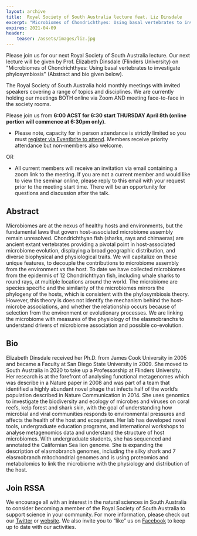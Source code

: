 ```yaml
---
layout: archive
title:  Royal Society of South Australia lecture feat. Liz Dinsdale
excerpt: "Microbiomes of Chondrichthyes: Using basal vertebrates to investigate phylosymbiosis"
expires: 2021-04-09
header:
    teaser: /assets/images/liz.jpg
---
```


Please join us for our next Royal Society of South Australia lecture. Our next lecture will be given by Prof. 
Elizabeth Dinsdale (Flinders University) on "Microbiomes of Chondrichthyes: Using basal vertebrates to investigate 
phylosymbiosis" (Abstract and bio given below).

The Royal Society of South Australia hold monthly meetings with invited speakers covering a range of topics and 
disciplines. We are currently holding our meetings BOTH online via Zoom AND meeting face-to-face in the society rooms.

Please join us from __6:00 ACST for 6:30 start THURSDAY April 8th (online portion will commence at 6:30pm only)__. 

 - Please note, capacity for in person attendance is strictly limited so you must 
[register via Eventbrite to attend](https://www.eventbrite.com.au/e/148133016841 ). Members receive priority attendance 
but non-members also welcome.
   
OR

 - All current members will receive an invitation via email containing a zoom link to the meeting. If you are not a 
current member and would like to view the seminar online, please reply to this email with your request prior to the 
meeting start time. There will be an opportunity for questions and discussion after the talk.

## Abstract 

Microbiomes are at the nexus of healthy hosts and environments, but the fundamental laws that govern 
host-associated microbiome assembly remain unresolved. Chondrichthyan fish (sharks, rays and chimaeras) are ancient 
extant vertebrates providing a pivotal point in host-associated microbiome evolution, displaying a broad geographic 
distribution, and diverse biophysical and physiological traits. We will capitalize on these unique features, to decouple 
the contributions to microbiome assembly from the environment vs the host. To date we have collected microbiomes from 
the epidermis of 12 Chondrichthyan fish, including whale sharks to round rays, at multiple locations around the world. 
The microbiome are species specific and the similarity of the microbiomes mirrors the phylogeny of the hosts, which is 
consistent with the phylosymbiosis theory. However, this theory is does not identify the mechanism behind the host-
microbe associations, and whether the relationship occurs because of selection from the environment or evolutionary 
processes. We are linking the microbiome with measures of the physiology of the elasmobranchs to understand drivers of 
microbiome association and possible co-evolution.

## Bio

Elizabeth Dinsdale received her Ph.D. from James Cook University in 2005 and became a Faculty at San Diego State 
University in 2009. She moved to South Australia in 2020 to take up a Professorship at Flinders University. Her research 
is at the forefront of analysing functional metagenomes which was describe in a Nature paper in 2008 and was part of a 
team that identified a highly abundant novel phage that infects half of the world’s population described in Nature 
Communication in 2014. She uses genomics to investigate the biodiversity and ecology of microbes and viruses on coral 
reefs, kelp forest and shark skin, with the goal of understanding how microbial and viral communities responds to 
environmental pressures and affects the health of the host and ecosystem. Her lab has developed novel tools, 
undergraduate education programs, and international workshops to analyse metagenomics data and understand the structure 
of host microbiomes. With undergraduate students, she has sequenced and annotated the Californian Sea lion genome. She 
is expanding the description of elasmobranch genomes, including the silky shark and 7 elasmobranch mitochondrial genomes 
and is using proteomics and metabolomics to link the microbiome with the physiology and distribution of the host.

## Join RSSA

We encourage all with an interest in the natural sciences in South Australia to consider becoming a member of the Royal 
Society of South Australia to support science in your community. For more information, please check out our 
[Twitter](https://twitter.com/RoySocSA) or [website](http://www.rssa.org.au/). We also invite you to 
“like” us on [Facebook](https://www.facebook.com/roysocsa/) to keep up to date with our activities.

